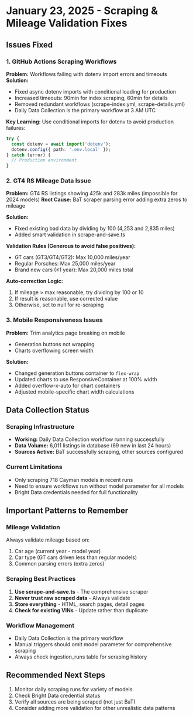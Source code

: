 # January 23, 2025 - Scraping & Mileage Validation Fixes

## Issues Fixed

### 1. GitHub Actions Scraping Workflows
**Problem:** Workflows failing with dotenv import errors and timeouts
**Solution:**
- Fixed async dotenv imports with conditional loading for production
- Increased timeouts: 90min for index scraping, 60min for details
- Removed redundant workflows (scrape-index.yml, scrape-details.yml)
- Daily Data Collection is the primary workflow at 3 AM UTC

**Key Learning:** Use conditional imports for dotenv to avoid production failures:
```typescript
try {
  const dotenv = await import('dotenv');
  dotenv.config({ path: '.env.local' });
} catch (error) {
  // Production environment
}
```

### 2. GT4 RS Mileage Data Issue
**Problem:** GT4 RS listings showing 425k and 283k miles (impossible for 2024 models)
**Root Cause:** BaT scraper parsing error adding extra zeros to mileage

**Solution:**
- Fixed existing bad data by dividing by 100 (4,253 and 2,835 miles)
- Added smart validation in scrape-and-save.ts

**Validation Rules (Generous to avoid false positives):**
- GT cars (GT3/GT4/GT2): Max 10,000 miles/year
- Regular Porsches: Max 25,000 miles/year
- Brand new cars (≤1 year): Max 20,000 miles total

**Auto-correction Logic:**
1. If mileage > max reasonable, try dividing by 100 or 10
2. If result is reasonable, use corrected value
3. Otherwise, set to null for re-scraping

### 3. Mobile Responsiveness Issues
**Problem:** Trim analytics page breaking on mobile
- Generation buttons not wrapping
- Charts overflowing screen width

**Solution:**
- Changed generation buttons container to `flex-wrap`
- Updated charts to use ResponsiveContainer at 100% width
- Added overflow-x-auto for chart containers
- Adjusted mobile-specific chart width calculations

## Data Collection Status

### Scraping Infrastructure
- **Working:** Daily Data Collection workflow running successfully
- **Data Volume:** 6,011 listings in database (69 new in last 24 hours)
- **Sources Active:** BaT successfully scraping, other sources configured

### Current Limitations
- Only scraping 718 Cayman models in recent runs
- Need to ensure workflows run without model parameter for all models
- Bright Data credentials needed for full functionality

## Important Patterns to Remember

### Mileage Validation
Always validate mileage based on:
1. Car age (current year - model year)
2. Car type (GT cars driven less than regular models)
3. Common parsing errors (extra zeros)

### Scraping Best Practices
1. **Use scrape-and-save.ts** - The comprehensive scraper
2. **Never trust raw scraped data** - Always validate
3. **Store everything** - HTML, search pages, detail pages
4. **Check for existing VINs** - Update rather than duplicate

### Workflow Management
- Daily Data Collection is the primary workflow
- Manual triggers should omit model parameter for comprehensive scraping
- Always check ingestion_runs table for scraping history

## Recommended Next Steps
1. Monitor daily scraping runs for variety of models
2. Check Bright Data credential status
3. Verify all sources are being scraped (not just BaT)
4. Consider adding more validation for other unrealistic data patterns